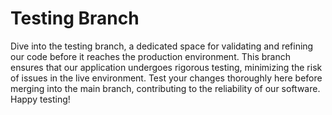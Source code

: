 # Testing Branch

Dive into the testing branch, a dedicated space for validating and refining our code before it reaches the production environment. This branch ensures that our application undergoes rigorous testing, minimizing the risk of issues in the live environment. Test your changes thoroughly here before merging into the main branch, contributing to the reliability of our software. Happy testing!
